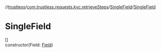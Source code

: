 //[trustless](../../../index.md)/[com.trustless.requests.kyc.retrieveSteps](../index.md)/[SingleField](index.md)/[SingleField](-single-field.md)

# SingleField

[]\
constructor(Field: [Field](../-field/index.md))
